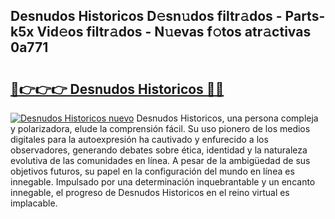 ## Desnudos Historicos D𝚎sn𝚞dos filtr𝚊dos - Parts-k5x Vid𝚎os filtr𝚊dos - N𝚞evas f𝚘tos atr𝚊ctivas 0a771

# <h2><a href="http://mb7ta4t.tromn.icu/?c=Desnudos+Historicos">🔗👉👉👉 Desnudos Historicos 🔗🔗</a></h2>

[![Desnudos Historicos nuevo](https://i.imgur.com/pEAQMta.gif)](http://mb7ta4t.tromn.icu/?c=Desnudos+Historicos)
Desnudos Historicos, una persona compleja y polarizadora, elude la comprensión fácil. Su uso pionero de los medios digitales para la autoexpresión ha cautivado y enfurecido a los observadores, generando debates sobre ética, identidad y la naturaleza evolutiva de las comunidades en línea. A pesar de la ambigüedad de sus objetivos futuros, su papel en la configuración del mundo en línea es innegable. Impulsado por una determinación inquebrantable y un encanto innegable, el progreso de Desnudos Historicos en el reino virtual es implacable.
